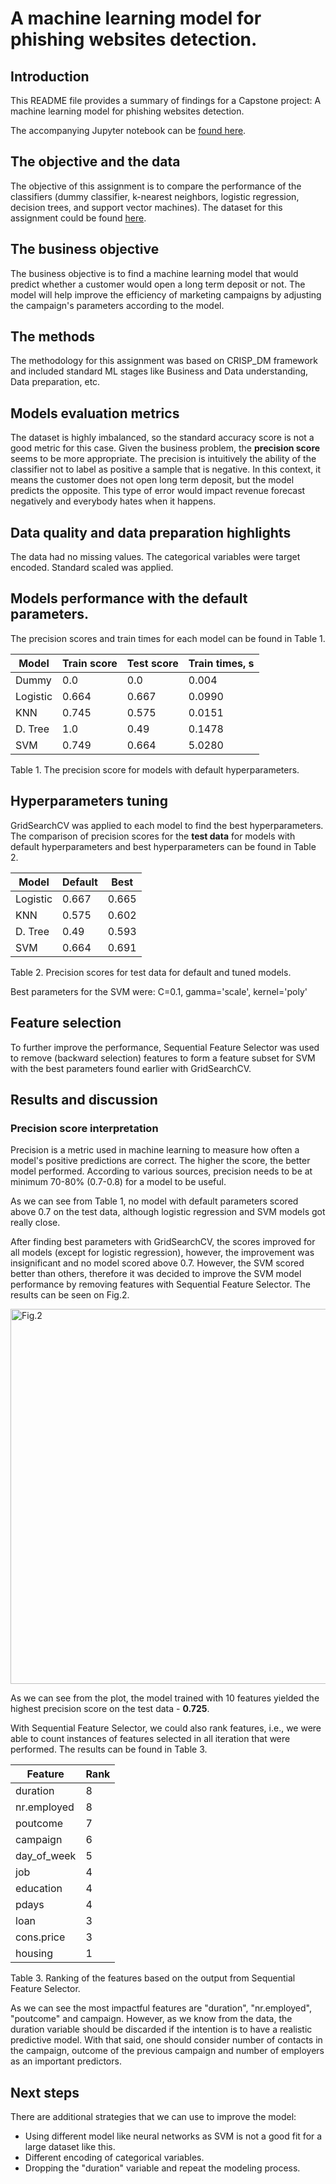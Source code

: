 # A machine learning model for phishing websites detection.

## Introduction

This README file provides a summary of findings for a Capstone project: A machine learning model for phishing websites detection.

The accompanying Jupyter notebook can be [found here](https://github.com/epakhomov/capstone/blob/main/scr/DataSet1_3.ipynb). 

## The objective and the data

The objective of this assignment is to compare the performance of the classifiers (dummy classifier, k-nearest neighbors, logistic regression, decision trees, and support vector machines). The dataset for this assignment could be found [here](https://archive.ics.uci.edu/dataset/222/bank+marketing).


## The business objective 

The business objective is to find a machine learning model that would predict whether a customer would open a long term deposit or not. The model will help improve the efficiency of marketing campaigns by adjusting the campaign's parameters according to the model.

## The methods

The methodology for this assignment was based on CRISP_DM framework and included standard ML stages like Business and Data understanding, Data preparation, etc. 

## Models evaluation metrics

The dataset is highly imbalanced, so the standard accuracy score is not a good metric for this case. Given the business problem, the **precision score** seems to be more appropriate. The precision is intuitively the ability of the classifier not to label as positive a sample that is negative. In this context, it means the customer does not open long term deposit, but the model predicts the opposite. This type of error would impact revenue forecast negatively and everybody hates when it happens.


## Data quality and data preparation highlights

The data had no missing values. The categorical variables were target encoded. Standard scaled was applied.

## Models performance with the default parameters.

The precision scores and train times for each model can be found in Table 1.

|  Model  | Train score | Test score| Train times, s| 
|---------|-------------|-----------|---------------|
| Dummy   | 0.0         | 0.0       | 0.004         |
| Logistic| 0.664	    | 0.667     | 0.0990        |       
| KNN     | 0.745       | 0.575     | 0.0151        |       
| D. Tree | 1.0         | 0.49      | 0.1478        |  
| SVM     | 0.749       | 0.664     | 5.0280        |

Table 1. The precision score for models with default hyperparameters.

## Hyperparameters tuning

GridSearchCV was applied to each model to find the best hyperparameters. The comparison of precision scores for the **test data** for models with default hyperparameters and best hyperparameters can be found in Table 2.

|  Model  | Default     | Best      | 
|---------|-------------|-----------|
| Logistic| 0.667       | 0.665     |
| KNN     | 0.575	    | 0.602     | 
| D. Tree | 0.49        | 0.593     | 
| SVM     | 0.664       | 0.691     |

Table 2. Precision scores for test data for default and tuned models.

Best parameters for the SVM were: C=0.1, gamma='scale', kernel='poly'

## Feature selection 

To further improve the performance, Sequential Feature Selector was used to remove (backward selection) features to form a feature subset for SVM with the best parameters found earlier with GridSearchCV.


## Results and discussion

### Precision score interpretation

Precision is a metric used in machine learning to measure how often a model's positive predictions are correct. The higher the score, the better model performed. According to various sources, precision needs to be at minimum 70-80% (0.7-0.8) for a model to be useful. 

As we can see from Table 1, no model with default parameters scored above 0.7 on the test data, although logistic regression and SVM models got really close.

After finding best parameters with GridSearchCV, the scores improved for all models (except for logistic regression), however, the improvement was insignificant and no model scored above 0.7. However, the SVM scored better than others, therefore it was decided to improve the SVM model performance by removing features with Sequential Feature Selector. The results can be seen on Fig.2.

<img src="/images/2.png" alt="Fig.2" class="center" style="width:600px;height:auto;">

As we can see from the plot, the model trained with 10 features yielded the highest precision score on the test data - **0.725**. 

With Sequential Feature Selector, we could also rank features, i.e., we were able to count instances of features selected in all iteration that were performed. The results can be found in Table 3.

| Feature     | Rank | 
|-------------|------|
| duration    | 8    |
| nr.employed | 8    |
| poutcome    | 7    |
| campaign    | 6    |
| day_of_week | 5    |
| job         | 4    |
| education   | 4    |
| pdays       | 4    |
| loan        | 3    |
| cons.price  | 3    |
| housing     | 1    |

Table 3. Ranking of the features based on the output from Sequential Feature Selector.

As we can see the most impactful features are "duration", "nr.employed", "poutcome" and campaign. However, as we know from the data, the duration variable should be discarded if the intention is to have a realistic predictive model. With that said, one should consider number of contacts in the campaign, outcome of the previous campaign and number of employers as an important predictors.  

## Next steps

There are additional strategies that we can use to improve the model:
- Using different model like neural networks as SVM is not a good fit for a large dataset like this.
- Different encoding of categorical variables.
- Dropping the "duration" variable and repeat the modeling process.